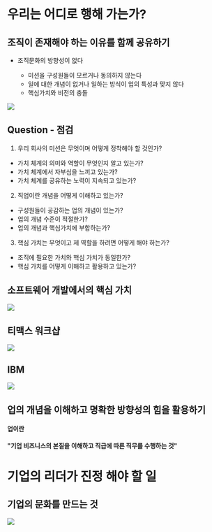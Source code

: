 # 우리는 어디로 행해 가는가?

## 조직이 존재해야 하는 이유를 함께 공유하기

* 조직문화의 방향성이 없다

  - 미션을 구성원들이 모르거나 동의하지 않는다
  - 일에 대한 개념이 없거나 일하는 방식이 업의 특성과 맞지 않다
  - 핵심가치와 비전의 충돌

![](https://previews.123rf.com/images/liravega258/liravega2581609/liravega258160900027/64418254-%EB%9D%BC%EC%9D%B8-%ED%8F%89%EB%A9%B4-%EB%B2%A1%ED%84%B0-%EB%B9%84%EC%A6%88%EB%8B%88%EC%8A%A4-%EB%94%94%EC%9E%90%EC%9D%B8-%EB%B0%8F-%EC%A7%81%EC%97%85-%ED%9B%84%EB%B3%B4-%ED%8F%89%EA%B0%80-%EC%9D%B8%ED%84%B0%EB%B7%B0-%ED%8F%89%EA%B0%80-%EC%B1%84%EC%9A%A9-%EC%9E%90%EC%9B%90-%EA%B8%B0%EC%97%85-%EA%B2%BD%EC%98%81-%EA%B3%A0%EC%9A%A9-%EA%B3%A0%EC%9A%A9-%EC%A7%81%EC%97%85-%EA%B0%9C%EB%85%90%EC%97%90-%EB%8C%80%ED%95%9C-%EC%9D%B8%ED%8F%AC-%EA%B7%B8%EB%9E%98%ED%94%BD-%EC%9A%94%EC%86%8C.jpg)

## Question - 점검 

1. 우리 회사의 미션은 무엇이며 어떻게 정착해야 할 것인가?

- 가치 체계의 의미와 역할이 무엇인지 알고 있는가?
- 가치 체계에서 자부심을 느끼고 있는가?
- 가치 체계를 공유하는 노력이 지속되고 있는가?

2. 직업이란 개념을 어떻게 이해하고 있는가?

- 구성원들이 공감하는 업의 개념이 있는가?
- 업의 개념 수준이 적절한가?
- 업의 개념과 핵심가치에 부합하는가?

3. 핵심 가치는 무엇이고 제 역할을 하려면 어떻게 해야 하는가?

- 조직에 필요한 가치와 핵심 가치가 동일한가?
- 핵심 가치를 어떻게 이해하고 활용하고 있는가?


## 소프트웨어 개발에서의 핵심 가치

![](https://insights-images.thoughtworks.com/core20values20and20practices20for20building20software01_00a29631b977dd5fcb93d374abd5e7fd.png)

## 티맥스 워크샵

![](http://peopleplus.co.kr/files/attach/images/154/726/009/6f019bfe1bce16c9258bdf0c82dc5200.jpg)

## IBM

![](https://t1.daumcdn.net/cfile/tistory/250E1633527C40A727)


## 업의 개념을 이해하고 명확한 방향성의 힘을 활용하기

#### 업이란 

**"기업 비즈니스의 본질을 이해하고 직급에 따른 직무를 수행하는 것"**





# 기업의 리더가 진정 해야 할 일

## 기업의 문화를 만드는 것

![](http://www.casenews.co.kr/news/photo/201704/189_370_3418.jpg)
